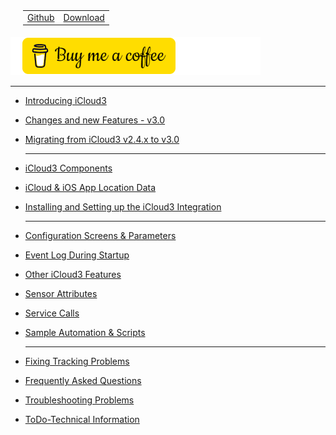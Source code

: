 <nav>
  <table style="padding: 10px 0 5px 20px;">
    <tr>
      <td>
        <a href="https://github.com/gcobb321/icloud3_v3" class="button-base">Github</a>
      </td>
      <td>
        <a href="https://github.com/gcobb321/icloud3_v3/releases" class="button-base">Download</a>
      </td>
    </tr>
  </table>
</nav>

<a href="https://www.buymeacoffee.com/gcobb321" target="_blank"><img src="images/buymeacoffee-sidebar.png"/></a>


------

- [Introducing  iCloud3](chapters/1.0-introduction.md)

- [Changes and new Features - v3.0](chapters/0.0-change-log-v3.0.md)

- [Migrating from iCloud3 v2.4.x to v3.0](chapters/0.1-migrating-v2.4-to-v3.0.md)

  ------

- [iCloud3 Components](chapters/1.1-ic3-components.md)

- [iCloud & iOS App Location Data](chapters/1.2-icloud-iosapp-loc-data.md)

- [Installing and Setting up the iCloud3 Integration](chapters/2.0-installing-and-configuring.md)

  ------

- [Configuration Screens & Parameters](chapters/3.0-config-parms.md)

- [Event Log During Startup](chapters/1.4-evlog-during-startup.md)

- [Other iCloud3 Features](chapters/3.1-other-topics.md)
- [Sensor Attributes](chapters/3.2-attributes.md)

- [Service Calls](chapters/4.1-service-calls.md)

- [Sample Automation & Scripts](chapters/5.0-sample-automation-scripts.md)

  ------

- [Fixing Tracking Problems](chapters/4.2-device-tracking-problems.md)

- [Frequently Asked Questions](chapters/4.3-frequently-asked-questions.md)

- [Troubleshooting Problems](chapters/4.6-troubleshooting-problems.md)

- [ToDo-Technical Information](chapters/6.0-tech-info.md)

